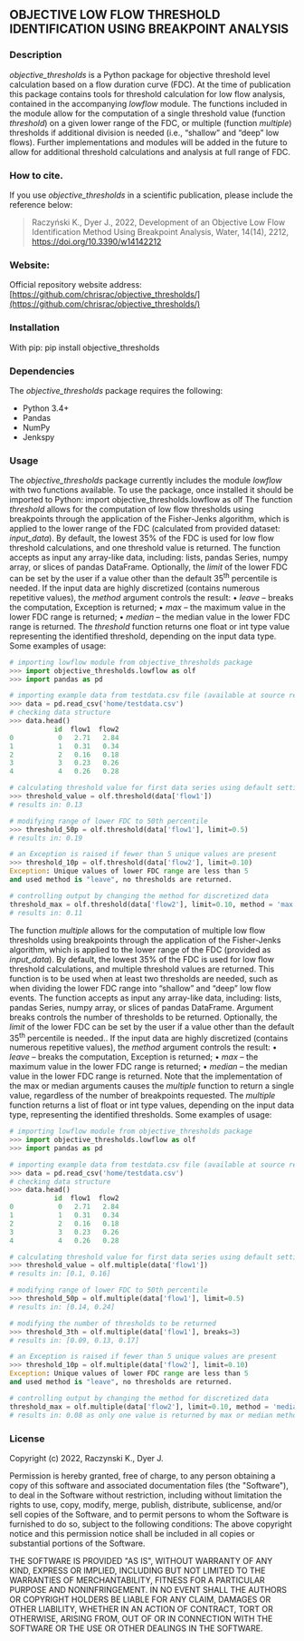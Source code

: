 ## OBJECTIVE LOW FLOW THRESHOLD IDENTIFICATION USING BREAKPOINT ANALYSIS


### Description
*objective_thresholds* is a Python package for objective threshold level calculation based on a flow duration curve (FDC). At the time of publication this package contains tools for threshold calculation for low flow analysis, contained in the accompanying *lowflow* module. The functions included in the module allow for the computation of a single threshold value (function *threshold*) on a given lower range of the FDC, or multiple (function *multiple*) thresholds if additional division is needed (i.e., “shallow” and “deep” low flows). Further implementations and modules will be added in the future to allow for additional threshold calculations and analysis at full range of FDC. 


### How to cite. 
If you use *objective_thresholds* in a scientific publication, please include the reference below:
> Raczyński K., Dyer J., 2022, Development of an Objective Low Flow Identification Method Using Breakpoint Analysis, Water, 14(14), 2212, https://doi.org/10.3390/w14142212


### Website:
Official repository website address:
[https://github.com/chrisrac/objective_thresholds/](https://github.com/chrisrac/objective_thresholds/)


### Installation
With pip:
pip install objective_thresholds


### Dependencies
The *objective_thresholds* package requires the following:
- Python 3.4+
- Pandas
- NumPy
- Jenkspy


### Usage
The *objective_thresholds* package currently includes the module *lowflow* with two functions available. To use the package, once installed it should be imported to Python:
import objective_thresholds.lowflow as olf
The function *threshold* allows for the computation of low flow thresholds using breakpoints through the application of the Fisher-Jenks algorithm, which is applied to the lower range of the FDC (calculated from provided dataset: *input_data*).  By default, the lowest 35% of the FDC is used for low flow threshold calculations, and one threshold value is returned. The function accepts as input any array-like data, including: lists, pandas Series, numpy array, or slices of pandas DataFrame. Optionally, the *limit* of the lower FDC can be set by the user if a value other than the default 35<sup>th</sup> percentile is needed. If the input data are highly discretized (contains numerous repetitive values), the *method* argument controls the result:
•	*leave* – breaks the computation, Exception is returned;
•	*max* – the maximum value in the lower FDC range is returned;
•	*median* – the median value in the lower FDC range is returned.
The *threshold* function returns one float or int type value representing the identified threshold, depending on the input data type. Some examples of usage:
```python
# importing lowflow module from objective_thresholds package
>>> import objective_thresholds.lowflow as olf
>>> import pandas as pd

# importing example data from testdata.csv file (available at source repository)
>>> data = pd.read_csv('home/testdata.csv')
# checking data structure
>>> data.head()
           id  flow1  flow2
0           0   2.71   2.84
1           1   0.31   0.34
2           2   0.16   0.18
3           3   0.23   0.26
4           4   0.26   0.28

# calculating threshold value for first data series using default settings (35th percentile; limit=0.35)
>>> threshold_value = olf.threshold(data['flow1'])
# results in: 0.13

# modifying range of lower FDC to 50th percentile
>>> threshold_50p = olf.threshold(data['flow1'], limit=0.5)
# results in: 0.19

# an Exception is raised if fewer than 5 unique values are present
>>> threshold_10p = olf.threshold(data['flow2'], limit=0.10)
Exception: Unique values of lower FDC range are less than 5 
and used method is "leave", no thresholds are returned.

# controlling output by changing the method for discretized data
threshold_max = olf.threshold(data['flow2'], limit=0.10, method = 'max')
# results in: 0.11
```

The function *multiple* allows for the computation of multiple low flow thresholds using breakpoints through the application of the Fisher-Jenks algorithm, which is applied to the lower range of the FDC (provided as *input_data*).  By default, the lowest 35% of the FDC is used for low flow threshold calculations, and multiple threshold values are returned. This function is to be used when at least two thresholds are needed, such as when dividing the lower FDC range into “shallow” and “deep” low flow events. The function accepts as input any array-like data, including: lists, pandas Series, numpy array, or slices of pandas DataFrame. Argument breaks controls the number of thresholds to be returned.  Optionally, the *limit* of the lower FDC can be set by the user if a value other than the default 35<sup>th</sup> percentile is needed.. If the input data are highly discretized (contains numerous repetitive values), the *method* argument controls the result:
•	*leave* – breaks the computation, Exception is returned;
•	*max* – the maximum value in the lower FDC range is returned;
•	*median* – the median value in the lower FDC range is returned.
Note that the implementation of the max or median arguments causes the *multiple* function to return a single value, regardless of the number of breakpoints requested.
The *multiple* function returns a list of float or int type values, depending on the input data type, representing the identified thresholds. Some examples of usage:
```python
# importing lowflow module from objective_thresholds package
>>> import objective_thresholds.lowflow as olf
>>> import pandas as pd

# importing example data from testdata.csv file (available at source repository)
>>> data = pd.read_csv('home/testdata.csv')
# checking data structure
>>> data.head()
           id  flow1  flow2
0           0   2.71   2.84
1           1   0.31   0.34
2           2   0.16   0.18
3           3   0.23   0.26
4           4   0.26   0.28

# calculating threshold value for first data series using default settings (limit=0.35; breaks=2)
>>> threshold_value = olf.multiple(data['flow1'])
# results in: [0.1, 0.16]

# modifying range of lower FDC to 50th percentile
>>> threshold_50p = olf.multiple(data['flow1'], limit=0.5)
# results in: [0.14, 0.24]

# modifying the number of thresholds to be returned
>>> threshold_3th = olf.multiple(data['flow1'], breaks=3)
# results in: [0.09, 0.13, 0.17]

# an Exception is raised if fewer than 5 unique values are present
>>> threshold_10p = olf.multiple(data['flow2'], limit=0.10)
Exception: Unique values of lower FDC range are less than 5 
and used method is "leave", no thresholds are returned.

# controlling output by changing the method for discretized data
threshold_max = olf.multiple(data['flow2'], limit=0.10, method = 'median', breaks=6)
# results in: 0.08 as only one value is returned by max or median method, regardless of breaks setting
```


### License
Copyright (c) 2022, Raczynski K., Dyer J.

Permission is hereby granted, free of charge, to any person obtaining a copy of this software and associated documentation files (the "Software"), to deal in the Software without restriction, including without limitation the rights to use, copy, modify, merge, publish, distribute, sublicense, and/or sell copies of the Software, and to permit persons to whom the Software is furnished to do so, subject to the following conditions:
The above copyright notice and this permission notice shall be included in all copies or substantial portions of the Software.

THE SOFTWARE IS PROVIDED "AS IS", WITHOUT WARRANTY OF ANY KIND, EXPRESS OR IMPLIED, INCLUDING BUT NOT LIMITED TO THE WARRANTIES OF MERCHANTABILITY, FITNESS FOR A PARTICULAR PURPOSE AND NONINFRINGEMENT. IN NO EVENT SHALL THE AUTHORS OR COPYRIGHT HOLDERS BE LIABLE FOR ANY CLAIM, DAMAGES OR OTHER LIABILITY, WHETHER IN AN ACTION OF CONTRACT, TORT OR OTHERWISE, ARISING FROM, OUT OF OR IN CONNECTION WITH THE SOFTWARE OR THE USE OR OTHER DEALINGS IN THE SOFTWARE.
